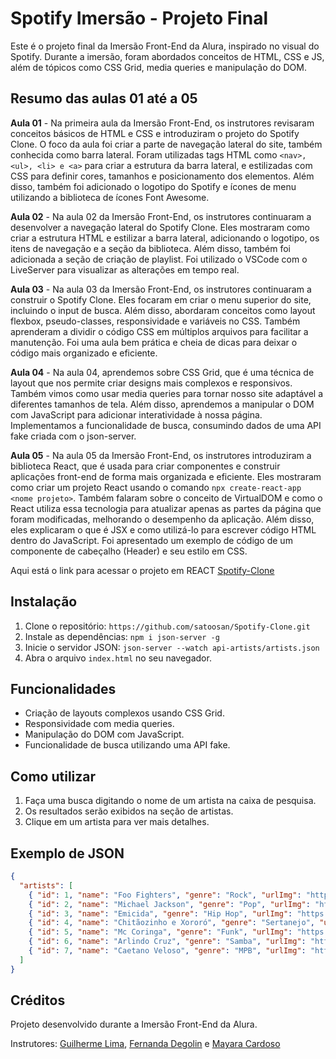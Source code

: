 # Spotify Imersão - Projeto Final

Este é o projeto final da Imersão Front-End da Alura, inspirado no visual do Spotify. Durante a imersão, foram abordados conceitos de HTML, CSS e JS, além de tópicos como CSS Grid, media queries e manipulação do DOM.

## Resumo das aulas 01 até a 05

**Aula 01** - Na primeira aula da Imersão Front-End, os instrutores revisaram conceitos básicos de HTML e CSS e introduziram o projeto do Spotify Clone. O foco da aula foi criar a parte de navegação lateral do site, também conhecida como barra lateral. Foram utilizadas tags HTML como ```<nav>, <ul>, <li> e <a>``` para criar a estrutura da barra lateral, e estilizadas com CSS para definir cores, tamanhos e posicionamento dos elementos. Além disso, também foi adicionado o logotipo do Spotify e ícones de menu utilizando a biblioteca de ícones Font Awesome.

**Aula 02** - Na aula 02 da Imersão Front-End, os instrutores continuaram a desenvolver a navegação lateral do Spotify Clone. Eles mostraram como criar a estrutura HTML e estilizar a barra lateral, adicionando o logotipo, os itens de navegação e a seção da biblioteca. Além disso, também foi adicionada a seção de criação de playlist. Foi utilizado o VSCode com o LiveServer para visualizar as alterações em tempo real.

**Aula 03** - Na aula 03 da Imersão Front-End, os instrutores continuaram a construir o Spotify Clone. Eles focaram em criar o menu superior do site, incluindo o input de busca. Além disso, abordaram conceitos como layout flexbox, pseudo-classes, responsividade e variáveis no CSS. Também aprenderam a dividir o código CSS em múltiplos arquivos para facilitar a manutenção. Foi uma aula bem prática e cheia de dicas para deixar o código mais organizado e eficiente.

**Aula 04** - Na aula 04, aprendemos sobre CSS Grid, que é uma técnica de layout que nos permite criar designs mais complexos e responsivos. Também vimos como usar media queries para tornar nosso site adaptável a diferentes tamanhos de tela. Além disso, aprendemos a manipular o DOM com JavaScript para adicionar interatividade à nossa página. Implementamos a funcionalidade de busca, consumindo dados de uma API fake criada com o json-server.

**Aula 05** - Na aula 05 da Imersão Front-End, os instrutores introduziram a biblioteca React, que é usada para criar componentes e construir aplicações front-end de forma mais organizada e eficiente. Eles mostraram como criar um projeto React usando o comando ```npx create-react-app <nome projeto>```. Também falaram sobre o conceito de VirtualDOM e como o React utiliza essa tecnologia para atualizar apenas as partes da página que foram modificadas, melhorando o desempenho da aplicação. Além disso, eles explicaram o que é JSX e como utilizá-lo para escrever código HTML dentro do JavaScript. Foi apresentado um exemplo de código de um componente de cabeçalho (Header) e seu estilo em CSS.

Aqui está o link para acessar o projeto em REACT
[Spotify-Clone](https://github.com/satoosan/Spotify-Clone/tree/main/spotify-react)

## Instalação

1. Clone o repositório: `https://github.com/satoosan/Spotify-Clone.git`
2. Instale as dependências: `npm i json-server -g `
3. Inicie o servidor JSON: `json-server --watch api-artists/artists.json`
4. Abra o arquivo `index.html` no seu navegador.

## Funcionalidades

- Criação de layouts complexos usando CSS Grid.
- Responsividade com media queries.
- Manipulação do DOM com JavaScript.
- Funcionalidade de busca utilizando uma API fake.

## Como utilizar

1. Faça uma busca digitando o nome de um artista na caixa de pesquisa.
2. Os resultados serão exibidos na seção de artistas.
3. Clique em um artista para ver mais detalhes.

## Exemplo de JSON

```json
{
  "artists": [
    { "id": 1, "name": "Foo Fighters", "genre": "Rock", "urlImg": "https://i.scdn.co/image/ab67616100005174c884df599abc793c116cdf15" },
    { "id": 2, "name": "Michael Jackson", "genre": "Pop", "urlImg": "https://i.scdn.co/image/ab676161000051740e08ea2c4d6789fbf5cbe0aa" },
    { "id": 3, "name": "Emicida", "genre": "Hip Hop", "urlImg": "https://i.scdn.co/image/ab67616100005174908b4b4bc90e1518b68b4068" },
    { "id": 4, "name": "Chitãozinho e Xororó", "genre": "Sertanejo", "urlImg": "https://i.scdn.co/image/ab676161000051744606c59411c57f7b49588be4" },
    { "id": 5, "name": "Mc Coringa", "genre": "Funk", "urlImg": "https://i.scdn.co/image/ab67616d00001e02fe8f6dd361ad0f12b88c7f56" },
    { "id": 6, "name": "Arlindo Cruz", "genre": "Samba", "urlImg": "https://i.scdn.co/image/ab67616100005174181873f93056642d7b340839" },
    { "id": 7, "name": "Caetano Veloso", "genre": "MPB", "urlImg": "https://i.scdn.co/image/ab67616100005174e98de50f36cf1aa4bf047757" }
  ]
}
```

## Créditos

Projeto desenvolvido durante a Imersão Front-End da Alura.

Instrutores: [Guilherme Lima](https://www.linkedin.com/in/guilherme-lima-458925178/), [Fernanda Degolin](https://www.linkedin.com/in/fernandadegolin/) e [Mayara Cardoso](https://www.linkedin.com/in/mayara-cardoso-556a45162/)
